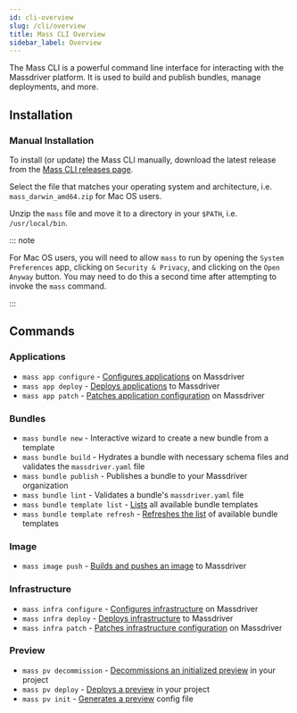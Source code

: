 ```yaml
---
id: cli-overview
slug: /cli/overview
title: Mass CLI Overview
sidebar_label: Overview
---
```


The Mass CLI is a powerful command line interface for interacting with the Massdriver platform. It is used to build and publish bundles, manage deployments, and more.

## Installation

### Manual Installation

To install (or update) the Mass CLI manually, download the latest release from the [Mass CLI releases page](https://github.com/massdriver-cloud/mass/releases).

Select the file that matches your operating system and architecture, i.e. `mass_darwin_amd64.zip` for Mac OS users.

Unzip the `mass` file and move it to a directory in your `$PATH`, i.e. `/usr/local/bin`.

::: note

For Mac OS users, you will need to allow `mass` to run by opening the `System Preferences` app, clicking on `Security & Privacy`, and clicking on the `Open Anyway` button. You may need to do this a second time after attempting to invoke the `mass` command.

:::

## Commands

### Applications

* `mass app configure` - [Configures applications](/cli/application/configure) on Massdriver
* `mass app deploy` - [Deploys applications](/cli/application/deploy) to Massdriver
* `mass app patch` - [Patches application configuration](/cli/application/patch) on Massdriver

### Bundles

* `mass bundle new` - Interactive wizard to create a new bundle from a template
* `mass bundle build` - Hydrates a bundle with necessary schema files and validates the `massdriver.yaml` file
* `mass bundle publish` - Publishes a bundle to your Massdriver organization
* `mass bundle lint` - Validates a bundle's `massdriver.yaml` file
* `mass bundle template list` - [Lists](/cli/bundle/template-list) all available bundle templates
* `mass bundle template refresh` - [Refreshes the list](/cli/bundle/template-refresh) of available bundle templates

### Image

* `mass image push` - [Builds and pushes an image](/cli/image/push) to Massdriver

### Infrastructure

* `mass infra configure` - [Configures infrastructure](/cli/infrastructure/configure) on Massdriver
* `mass infra deploy` - [Deploys infrastructure](/cli/infrastructure/deploy) to Massdriver
* `mass infra patch` - [Patches infrastructure configuration](/cli/infrastructure/patch) on Massdriver

### Preview

* `mass pv decommission` - [Decommissions an initialized preview](/cli/preview/decommission) in your project
* `mass pv deploy` - [Deploys a preview](/cli/preview/deploy) in your project
* `mass pv init` - [Generates a preview](/cli/preview/init) config file